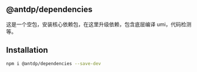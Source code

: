 @antdp/dependencies
---

这是一个空包，安装核心依赖包，在这里升级依赖，包含底层编译 umi，代码检测等。

## Installation

```bash
npm i @antdp/dependencies --save-dev
```


